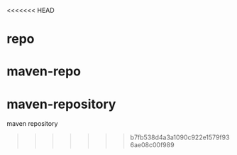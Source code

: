 <<<<<<< HEAD
# repo
maven-repo
=======
# maven-repository
maven repository
>>>>>>> b7fb538d4a3a1090c922e1579f936ae08c00f989
